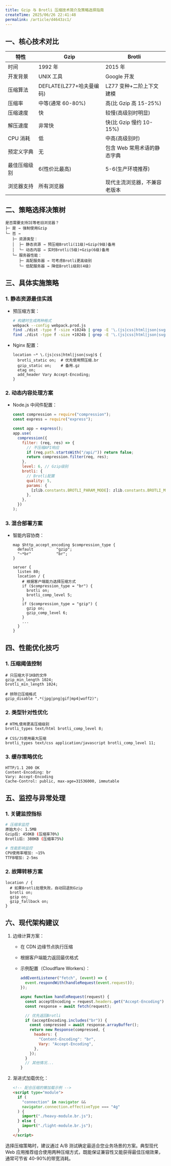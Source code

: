 ```yaml
---
title: Gzip 与 Brotli 压缩技术简介及策略选择指南
createTime: 2025/06/26 22:41:48
permalink: /article/d4643zc1/
---
```


## 一、核心技术对比

| 特性         | Gzip                     | Brotli                       |
| ------------ | ------------------------ | ---------------------------- |
| 时间         | 1992 年                  | 2015 年                      |
| 开发背景     | UNIX 工具                | Google 开发                  |
| 压缩算法     | DEFLATE(LZ77+哈夫曼编码) | LZ77 变种+二阶上下文建模     |
| 压缩率       | 中等(通常 60-80%)        | 高(比 Gzip 高 15-25%)        |
| 压缩速度     | 快                       | 较慢(高级别时明显)           |
| 解压速度     | 非常快                   | 快(比 Gzip 慢约 10-15%)      |
| CPU 消耗     | 低                       | 中高(高级别时)               |
| 预定义字典   | 无                       | 包含 Web 常用术语的静态字典  |
| 最佳压缩级别 | 6(性价比最高)            | 5-6(生产环境推荐)            |
| 浏览器支持   | 所有浏览器               | 现代主流浏览器，不兼容老版本 |

## 二、策略选择决策树

```console
是否需要支持IE等老旧浏览器？
├─ 是 → 强制使用Gzip
└─ 否 →
   ├─ 资源类型：
   │  ├─ 静态资源 → 预压缩Brotli(11级)+Gzip(9级)备用
   │  └─ 动态内容 → 实时Brotli(5级)+Gzip(6级)备用
   └─ 服务器性能：
      ├─ 高配服务器 → 可考虑Brotli更高级别
      └─ 低配服务器 → 降低Brotli级别(4级)
```

## 三、具体实施策略

### 1. 静态资源最佳实践

- 预压缩方案：

  ```bash
  # 构建时生成两种格式
  webpack --config webpack.prod.js
  find ./dist -type f -size +1024b | grep -E '\.(js|css|html|json|svg)$' | xargs -n1 -P4 brotli -k -q 11
  find ./dist -type f -size +1024b | grep -E '\.(js|css|html|json|svg)$' | xargs -n1 -P4 gzip -k -9
  ```

- Nginx 配置：

  ```nginx
  location ~* \.(js|css|html|json|svg)$ {
    brotli_static on;  # 优先使用预压缩.br
    gzip_static on;    # 备用.gz
    etag on;
    add_header Vary Accept-Encoding;
  }
  ```

### 2. 动态内容处理方案

- Node.js 中间件配置：

  ```javascript
  const compression = require("compression");
  const express = require("express");

  const app = express();
  app.use(
    compression({
      filter: (req, res) => {
        // 不压缩API响应
        if (req.path.startsWith("/api/")) return false;
        return compression.filter(req, res);
      },
      level: 6, // Gzip级别
      brotli: {
        // Brotli配置
        quality: 5,
        params: {
          [zlib.constants.BROTLI_PARAM_MODE]: zlib.constants.BROTLI_MODE_TEXT,
        },
      },
    })
  );
  ```

### 3. 混合部署方案

- 智能内容协商：

  ```nginx
  map $http_accept_encoding $compression_type {
    default          "gzip";
    "~*br"           "br";
  }

  server {
    listen 80;
    location / {
      # 根据客户端能力选择压缩方式
      if ($compression_type = "br") {
        brotli on;
        brotli_comp_level 5;
      }
      if ($compression_type = "gzip") {
        gzip on;
        gzip_comp_level 6;
      }
      ...
    }
  }
  ```

## 四、性能优化技巧

### 1. 压缩阈值控制

```nginx
# 只压缩大于1KB的文件
gzip_min_length 1024;
brotli_min_length 1024;

# 排除已压缩格式
gzip_disable ".*(jpg|png|gif|mp4|woff2)";
```

### 2. 类型针对性优化

```nginx
# HTML使用更高压缩级别
brotli_types text/html brotli_comp_level 8;

# CSS/JS使用最大压缩
brotli_types text/css application/javascript brotli_comp_level 11;
```

### 3. 缓存策略优化

```http
HTTP/1.1 200 OK
Content-Encoding: br
Vary: Accept-Encoding
Cache-Control: public, max-age=31536000, immutable
```

## 五、监控与异常处理

### 1. 关键监控指标

```bash
# 压缩率监控
原始大小: 1.5MB
Gzip后: 450KB (压缩率70%)
Brotli后: 380KB (压缩率75%)

# 性能影响监控
CPU使用率增加: ~15%
TTFB增加: 2-5ms
```

### 2. 故障转移方案

```nginx
location / {
  # 如果Brotli处理失败，自动回退到Gzip
  brotli on;
  gzip on;
  gzip_fallback on;
}
```

## 六、现代架构建议

1. 边缘计算方案：

   - 在 CDN 边缘节点执行压缩
   - 根据客户端能力返回最优格式
   - 示例配置（Cloudflare Workers）：

     ```javascript
     addEventListener("fetch", (event) => {
       event.respondWith(handleRequest(event.request));
     });

     async function handleRequest(request) {
       const acceptEncoding = request.headers.get("Accept-Encoding") || "";
       const response = await fetch(request);

       // 优先返回Brotli
       if (acceptEncoding.includes("br")) {
         const compressed = await response.arrayBuffer();
         return new Response(compressed, {
           headers: {
             "Content-Encoding": "br",
             Vary: "Accept-Encoding",
           },
         });
       }
       // 其他情况...
     }
     ```

2. 渐进式加载优化：

   ```html
   <!-- 配合压缩的懒加载示例 -->
   <script type="module">
     if (
       "connection" in navigator &&
       navigator.connection.effectiveType === "4g"
     ) {
       import("./heavy-module.br.js");
     } else {
       import("./light-module.br.js");
     }
   </script>
   ```

选择压缩策略时，建议通过 A/B 测试确定最适合您业务场景的方案。典型现代 Web 应用推荐组合使用两种压缩方式，既能保证兼容性又能获得最佳压缩效果，通常可节省 40-90%的带宽消耗。
